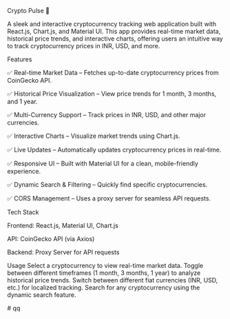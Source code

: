 Crypto Pulse 🚀

A sleek and interactive cryptocurrency tracking web application built with React.js, Chart.js, and Material UI. This app provides real-time market data, historical price trends, and interactive charts, offering users an intuitive way to track cryptocurrency prices in INR, USD, and more.

Features

✅ Real-time Market Data – Fetches up-to-date cryptocurrency prices from CoinGecko API.

✅ Historical Price Visualization – View price trends for 1 month, 3 months, and 1 year.

✅ Multi-Currency Support – Track prices in INR, USD, and other major currencies.

✅ Interactive Charts – Visualize market trends using Chart.js.

✅ Live Updates – Automatically updates cryptocurrency prices in real-time.

✅ Responsive UI – Built with Material UI for a clean, mobile-friendly experience.

✅ Dynamic Search & Filtering – Quickly find specific cryptocurrencies.

✅ CORS Management – Uses a proxy server for seamless API requests.

Tech Stack

Frontend: React.js, Material UI, Chart.js

API: CoinGecko API (via Axios)

Backend: Proxy Server for API requests

Usage
Select a cryptocurrency to view real-time market data.
Toggle between different timeframes (1 month, 3 months, 1 year) to analyze historical price trends.
Switch between different fiat currencies (INR, USD, etc.) for localized tracking.
Search for any cryptocurrency using the dynamic search feature.

#   q q  
 